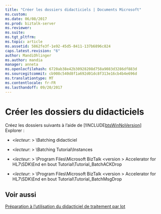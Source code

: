 ```yaml
---
title: "Créer les dossiers didacticiels | Documents Microsoft"
ms.custom: 
ms.date: 06/08/2017
ms.prod: biztalk-server
ms.reviewer: 
ms.suite: 
ms.tgt_pltfrm: 
ms.topic: article
ms.assetid: 5862fe3f-1e92-45d5-8411-137b6896c824
caps.latest.revision: "6"
author: MandiOhlinger
ms.author: mandia
manager: anneta
ms.openlocfilehash: 6720ab38e42b30928208d758a9083d3286df883d
ms.sourcegitcommit: cb908c540d8f1a692d01dc8f313e16cb4b4e696d
ms.translationtype: MT
ms.contentlocale: fr-FR
ms.lasthandoff: 09/20/2017
---
```

# <a name="create-the-tutorial-folders"></a>Créer les dossiers du didacticiels
Créez les dossiers suivants à l’aide de [!INCLUDE[btsWinNoVersion](../../includes/btswinnoversion-md.md)] Explorer :  
  
-   \<*lecteur*: > \Batching didacticiel  
  
-   \<*lecteur*: > \Batching Tutorial\Instances  
  
-   \<*lecteur*: > \Program Files\Microsoft BizTalk \<version > Accelerator for HL7\SDK\End en bout Tutorial\Tutorial_BatchACKDrop  
  
-   \<*lecteur*: > \Program Files\Microsoft BizTalk \<version > Accelerator for HL7\SDK\End en bout Tutorial\Tutorial_BatchMsgDrop  
  
## <a name="see-also"></a>Voir aussi  
 [Préparation à l’utilisation du didacticiel de traitement par lot](../../adapters-and-accelerators/accelerator-hl7/preparing-to-use-the-batching-tutorial.md)
